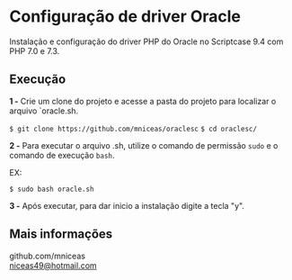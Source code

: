 # Configuração de driver Oracle

Instalação e configuração do driver PHP do Oracle no Scriptcase 9.4 com PHP 7.0 e 7.3.

## Execução

__1 -__ Crie um clone do projeto e acesse a pasta do projeto para localizar o arquivo `oracle.sh.

`$ git clone https://github.com/mniceas/oraclesc`
`$ cd oraclesc/`

__2 -__ Para executar o arquivo .sh, utilize o comando de permissão `sudo` e o comando de execução `bash`.

EX:

`$ sudo bash oracle.sh`

__3 -__ Após executar, para dar inicio a instalação digite a tecla "y".


## Mais informações
github.com/mniceas  
niceas49@hotmail.com 
